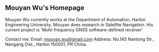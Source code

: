 ## Mouyan Wu's Homepage

Mouyan Wu currently works at the Department of Automation, Harbin Engineering University. Mouyan does research in Satellite Navigation. His current project is 'Multi-frequency GNSS software-defined receiver'

Contact me: 
Email: mouyan.wu@gmail.com
Address: No.145 Nantong Str., Nangang Dist., Harbin 150001, PR'China.
